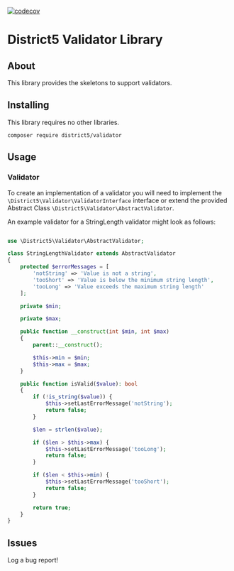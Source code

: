 [![codecov](https://codecov.io/gh/district-5/php-validator/graph/badge.svg?token=Q2W8B4UC8C)](https://codecov.io/gh/district-5/php-validator)
# District5 Validator Library

## About
This library provides the skeletons to support validators.

## Installing
This library requires no other libraries.

```
composer require district5/validator
```

## Usage
### Validator
To create an implementation of a validator you will need to implement the `\District5\Validator\ValidatorInterface` interface or extend the provided Abstract Class `\District5\Validator\AbstractValidator`.

An example validator for a StringLength validator might look as follows:
```php

use \District5\Validator\AbstractValidator;

class StringLengthValidator extends AbstractValidator
{
    protected $errorMessages = [
        'notString' => 'Value is not a string',
        'tooShort' => 'Value is below the minimum string length',
        'tooLong' => 'Value exceeds the maximum string length'
    ];

    private $min;

    private $max;

    public function __construct(int $min, int $max)
    {
        parent::__construct();

        $this->min = $min;
        $this->max = $max;
    }

    public function isValid($value): bool
    {
        if (!is_string($value)) {
            $this->setLastErrorMessage('notString');
            return false;
        }

        $len = strlen($value);

        if ($len > $this->max) {
            $this->setLastErrorMessage('tooLong');
            return false;
        }

        if ($len < $this->min) {
            $this->setLastErrorMessage('tooShort');
            return false;
        }

        return true;
    }
} 
```

## Issues
Log a bug report!